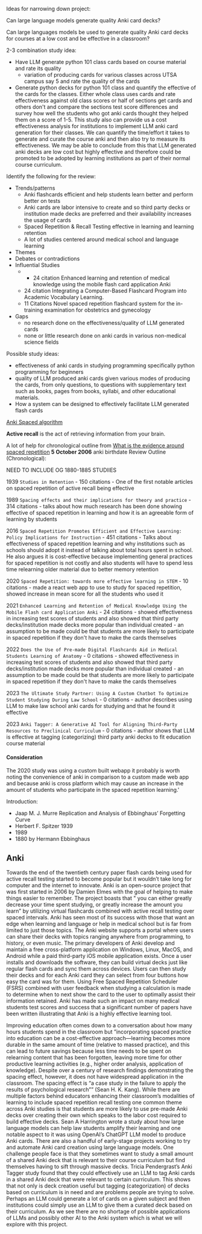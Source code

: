 
Ideas for narrowing down project:

Can large language models generate quality Anki card decks?

Can large languages models be used to generate quality Anki card decks for courses at a low cost and be effective in a classroom?

2-3 combination study idea:
- Have LLM generate python 101 class cards based on course material and rate its quality
	- variation of producing cards for various classes across UTSA campus say 5 and rate the quality of the cards
- Generate python decks for python 101 class and quantify the effective of the cards for the classes. Either whole class uses cards and rate effectiveness against old class scores or half of sections get cards and others don't and compare the sections test score differences and survey how well the students who got anki cards thought they helped them on a score of 1-5. This study also can provide us a cost effectiveness analysis for institutions to implement LLM anki card generation for their classes. We can quantify the time/effort it takes to generate and curate the course anki and then also try to measure its effectiveness. We may be able to conclude from this that LLM generated anki decks are low cost but highly effective and therefore could be promoted to be adopted by learning institutions as part of their normal course curriculum.


Identify the following for the review:
- Trends/patterns
	- Anki flashcards efficient and help students learn better and perform better on tests
	- Anki cards are labor intensive to create and so third party decks or institution made decks are preferred and their availability increases the usage of cards
	- Spaced Repetition & Recall Testing effective in learning and learning retention
	- A lot of studies centered around medical school and language learning
- Themes
- Debates or contradictions
- Influential Studies
	- - 24 citation Enhanced learning and retention of medical knowledge using the mobile flash card application Anki
	- 24 citation Integrating a Computer-Based Flashcard Program into Academic Vocabulary Learning.
	- 11 Citations Novel spaced repetition flashcard system for the in-training examination for obstetrics and gynecology
- Gaps
	- no research done on the effectiveness/quality of LLM generated cards
	- none or little research done on anki cards in various non-medical science fields

Possible study ideas:
- effectiveness of anki cards in studying programming specifically python programming for beginners
- quality of LLM produced anki cards given various modes of producing the cards, from only questions, to questions with supplementary text such as books, pages from books, syllabi, and other educational materials.
- How a system can be designed to effectively facilitate LLM generated flash cards

[Anki Spaced algorithm](https://faqs.ankiweb.net/what-spaced-repetition-algorithm.html)

**Active recall** is the act of retrieving information from your brain.

A lot of help for chronological outline from [What is the evidence around spaced repetition](https://www.edapp.com/blog/evidence-around-spaced-repetition/)
**5 October 2006** anki birthdate
Review Outline (Chronological):

NEED TO INCLUDE OG 1880-1885 STUDIIES

1939 `Studies in Retention` - 150 citations - One of the first notable articles on spaced repetition of active recall being effective

1989 `Spacing effects and their implications for theory and practice` - 314 citations - talks about how much research has been done showing effective of spaced repetition in learning and how it is an agreeable form of learning by students

2016 `Spaced Repetition Promotes Efficient and Effective Learning: Policy Implications for Instruction` - 451 citations - Talks about effectiveness of spaced repetition learning and why institutions such as schools should adopt it instead of talking about total hours spent in school. He also argues it is cost-effective because implementing general practices for spaced repetition is not costly and also students will have to spend less time relearning older material due to better memory retention

2020 `Spaced Repetition: towards more effective learning in STEM` - 10 citations - made a react web app to use to study for spaced repetition, showed increase in mean score for all the students who used it

2021 `Enhanced Learning and Retention of Medical Knowledge Using the Mobile Flash card Application Anki` - 24 citations - showed effectiveness in increasing test scores of students and also showed that third party decks/institution made decks more popular than individual created - an assumption to be made could be that students are more likely to participate in spaced repetition if they don't have to make the cards themselves

2022 `Does the Use of Pre‐made Digital Flashcards Aid in Medical Students Learning of Anatomy` - 0 citations - showed effectiveness in increasing test scores of students and also showed that third party decks/institution made decks more popular than individual created - an assumption to be made could be that students are more likely to participate in spaced repetition if they don't have to make the cards themselves

2023 `The Ultimate Study Partner: Using A Custom Chatbot To Optimize Student Studying During Law School` - 0 citations - author describes using LLM to make law school anki cards for studying and that he found it effective

2023 `Anki Tagger: A Generative AI Tool for Aligning Third-Party Resources to Preclinical Curriculum` - 0 citations - author shows that LLM is effective at tagging (categorizing) third party anki decks to fit education course material
#### Consideration

The 2020 study was using a custom built webapp it probably is worth noting the convenience of anki in comparison to a custom made web app and because anki is cross platform which may cause an increase in the amount of students who participate in the spaced repetition learning.'


Introduction:
- Jaap M. J. Murre Replication and Analysis of Ebbinghaus’ Forgetting Curve
- Herbert F. Spitzer 1939
- 1989
- 1880 by Hermann Ebbinghaus


## Anki

Towards the end of the twentieth century paper flash cards being used for active recall testing started to become popular but it wouldn’t take long for computer and the internet to innovate. Anki is an open-source project that was first started in 2006 by Damien Elmes with the goal of helping to make things easier to remember. The project boasts that " you can either greatly decrease your time spent studying, or greatly increase the amount you learn” by utilizing virtual flashcards combined with active recall testing over spaced intervals. Anki has seen most of its success with those that want an edge when learning and language or help in medical school but is far from limited to just those topics. The Anki website supports a portal where users can share their decks with topics ranging anywhere from programming, to history, or even music. The primary developers of Anki develop and maintain a free cross-platform application on Windows, Linux, MacOS, and Android while a paid third-party iOS mobile application exists. Once a user installs and downloads the software, they can build virtual decks just like regular flash cards and sync them across devices. Users can then study their decks and for each Anki card they can select from four buttons how easy the card was for them. Using Free Spaced Repetition Scheduler (FSRS) combined with user feedback when studying a calculation is made to determine when to next show the card to the user to optimally assist their information retained. Anki has made such an impact on many medical students test scores and success that a significant number of papers have been written illustrating that Anki is a highly effective learning tool.

Improving education often comes down to a conversation about how many hours students spend in the classroom but ”incorporating spaced practice into education can be a cost-effective approach—learning becomes more durable in the same amount of time (relative to massed practice), and this can lead to future savings because less time needs to be spent on relearning content that has been forgotten, leaving more time for other productive learning activities (e.g., higher order analysis, application of knowledge). Despite over a century of research findings demonstrating the spacing effect, however, it does not have widespread application in the classroom. The spacing effect is “a case study in the failure to apply the results of psychological research”” (Sean H. K. Kang). While there are multiple factors behind educators enhancing their classroom’s modalities of learning to include spaced repetition recall testing one common theme across Anki studies is that students are more likely to use pre-made Anki decks over creating their own which speaks to the labor cost required to build effective decks. Sean A Harrington wrote a study about how large language models can help law students amplify their learning and one notable aspect to it was using OpenAI’s ChatGPT LLM model to produce Anki cards. There are also a handful of early-stage projects working to try and automate Anki card creation using large language models. One challenge people face is that they sometimes want to study a small amount of a shared Anki deck that is relevant to their course curriculum but find themselves having to sift through massive decks. Tricia Pendergrast’s Anki Tagger study found that they could effectively use an LLM to tag Anki cards in a shared Anki deck that were relevant to certain curriculum. This shows that not only is deck creation useful but tagging (categorization) of decks based on curriculum is in need and are problems people are trying to solve. Perhaps an LLM could generate a lot of cards on a given subject and then institutions could simply use an LLM to give them a curated deck based on their curriculum. As we see there are no shortage of possible applications of LLMs and possibly other AI to the Anki system which is what we will explore with this project.